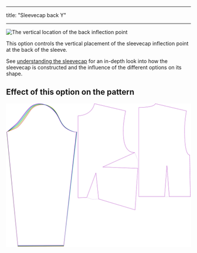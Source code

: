***

title: "Sleevecap back Y"

***

![The vertical location of the back inflection point](./sleevecapbackfactory.svg)

This option controls the vertical placement of the sleevecap inflection point at the back of the sleeve.

<Tip>

See [understanding the sleevecap](/docs/patterns/brian/options#understanding-the-sleevecap) for an in-depth
look into how the sleevecap is constructed and the influence of the different options on its shape.

</Tip>

## Effect of this option on the pattern

![This image shows the effect of this option by superimposing several variants that have a different value for this option](breanna_sleevecapbackfactory_sample.svg "Effect of this option on the pattern")
